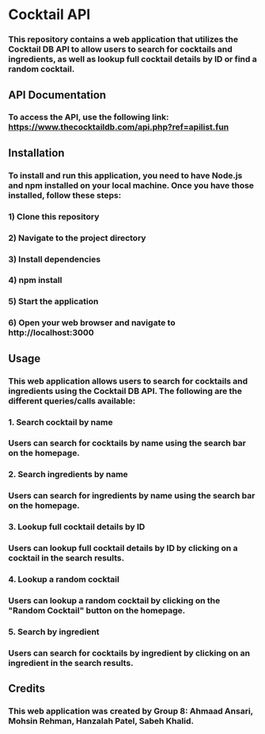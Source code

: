 # Cocktail API
### This repository contains a web application that utilizes the Cocktail DB API to allow users to search for cocktails and ingredients, as well as lookup full cocktail details by ID or find a random cocktail.

## API Documentation
### To access the API, use the following link: https://www.thecocktaildb.com/api.php?ref=apilist.fun

## Installation
### To install and run this application, you need to have Node.js and npm installed on your local machine. Once you have those installed, follow these steps:

### 1) Clone this repository
### 2) Navigate to the project directory
### 3) Install dependencies
### 4) npm install
### 5) Start the application
### 6) Open your web browser and navigate to http://localhost:3000

## Usage
### This web application allows users to search for cocktails and ingredients using the Cocktail DB API. The following are the different queries/calls available:

### 1. Search cocktail by name
### Users can search for cocktails by name using the search bar on the homepage.

### 2. Search ingredients by name
### Users can search for ingredients by name using the search bar on the homepage.

### 3. Lookup full cocktail details by ID
### Users can lookup full cocktail details by ID by clicking on a cocktail in the search results.

### 4. Lookup a random cocktail
### Users can lookup a random cocktail by clicking on the "Random Cocktail" button on the homepage.

### 5. Search by ingredient
### Users can search for cocktails by ingredient by clicking on an ingredient in the search results.

## Credits
### This web application was created by Group 8: Ahmaad Ansari, Mohsin Rehman, Hanzalah Patel, Sabeh Khalid.
